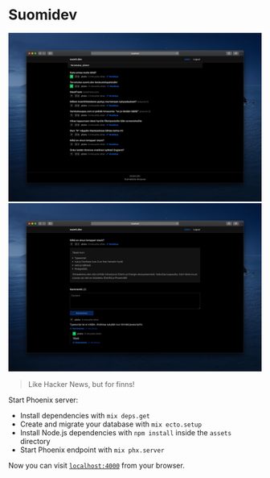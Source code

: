 # Suomidev 

![Screenshot of suomi.dev frontpage](./github/screenshot1.png)
![Screenshot of suomi.dev frontpage](./github/screenshot3.png)

> Like Hacker News, but for finns!

Start Phoenix server:

  * Install dependencies with `mix deps.get`
  * Create and migrate your database with `mix ecto.setup`
  * Install Node.js dependencies with `npm install` inside the `assets` directory
  * Start Phoenix endpoint with `mix phx.server`

Now you can visit [`localhost:4000`](http://localhost:4000) from your browser.
